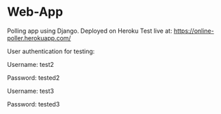 # Web-App
Polling app using Django. Deployed on Heroku
Test live at: https://online-poller.herokuapp.com/

User authentication for testing:


Username: test2

Password: tested2

Username: test3

Password: tested3
